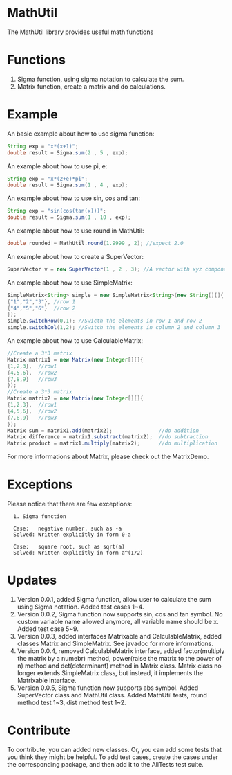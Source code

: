 # MathUtil
The MathUtil library provides useful math functions

# Functions

   1. Sigma function, using sigma notation to calculate the sum.
   2. Matrix function, create a matrix and do calculations.

# Example

An basic example about how to use sigma function:
```java
String exp = "x*(x+1)";
double result = Sigma.sum(2 , 5 , exp);
```

An example about how to use pi, e:
```java
String exp = "x*(2+e)*pi";
double result = Sigma.sum(1 , 4 , exp);
```

An example about how to use sin, cos and tan:
```java
String exp = "sin(cos(tan(x)))";
double result = Sigma.sum(1 , 10 , exp);
```

An example about how to use round in MathUtil:
```java
double rounded = MathUtil.round(1.9999 , 2); //expect 2.0
```

An example about how to create a SuperVector:
```java
SuperVector v = new SuperVector(1 , 2 , 3); //A vector with xyz components
```

An example about how to use SimpleMatrix:
```java
SimpleMatrix<String> simple = new SimpleMatrix<String>(new String[][]{
{"1","2","3"}, //row 1
{"4","5","6"}  //row 2
});
simple.switchRow(0,1); //Swicth the elements in row 1 and row 2
simple.switchCol(1,2); //Switch the elements in column 2 and column 3
```

An example about how to use CalculableMatrix:
```java
//Create a 3*3 matrix
Matrix matrix1 = new Matrix(new Integer[][]{
{1,2,3},  //row1
{4,5,6},  //row2
{7,8,9}   //row3
});
//Create a 3*3 matrix
Matrix matrix2 = new Matrix(new Integer[][]{
{1,2,3},  //row1
{4,5,6},  //row2
{7,8,9}   //row3
});
Matrix sum = matrix1.add(matrix2);               //do addition
Matrix difference = matrix1.substract(matrix2);  //do subtraction
Matrix product = matrix1.multiply(matrix2);      //do multiplication
```
For more informations about Matrix, please check out the MatrixDemo.  

# Exceptions

Please notice that there are few exceptions:  
   
      1. Sigma function  

      Case:   negative number, such as -a  
      Solved: Written explicitly in form 0-a  
      
      Case:   square root, such as sqrt(a)  
      Solved: Written explicitly in form a^(1/2)  

# Updates

   1. Version 0.0.1, added Sigma function, allow user to calculate the sum using Sigma notation. Added test cases 1~4.  
   2. Version 0.0.2, Sigma function now supports sin, cos and tan symbol. No custom variable name allowed anymore, all variable name should be x. Added test case 5~9.  
   3. Version 0.0.3, added interfaces Matrixable and CalculableMatrix, added classes Matrix and SimpleMatrix. See javadoc for more informations.  
   4. Version 0.0.4, removed CalculableMatrix interface, added factor(multiply the matrix by a numebr) method, power(raise the matrix to the power of n) method and det(determinant) method in Matrix class. Matrix class no longer extends SimpleMatrix class, but instead, it implements the Matrixable interface.  
   5. Version 0.0.5, Sigma function now supports abs symbol. Added SuperVector class and MathUtil class. Added MathUtil tests, round method test 1~3, dist method test 1~2.  

# Contribute

To contribute, you can added new classes. Or, you can add some tests that you think they might be helpful. To add test cases, create the cases under the corresponding package, and
then add it to the AllTests test suite.
